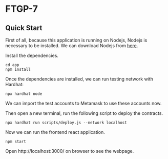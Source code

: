 # FTGP-7

## Quick Start

First of all, because this application is running on Nodejs, Nodejs is necessary to be installed. We can download Nodejs from [here](https://nodejs.org/en/download).

Install the dependencies.
```
cd app
npm install
```

Once the dependencies are installed, we can run testing network with Hardhat:

```
npx hardhat node
```

We can import the test accounts to Metamask to use these accounts now.

Then open a new terminal, run the following script to deploy the contracts.

```
npx hardhat run scripts/deploy.js --network localhost
```

Now we can run the frontend react application.

```
npm start
```

Open http://localhost:3000/ on browser to see the webpage. 



